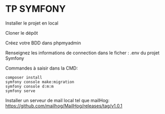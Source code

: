﻿# TP SYMFONY

Installer le projet en local

Cloner le dépôt

Créez votre BDD dans phpmyadmin

Renseignez les informations de connection dans le ficher : .env du projet Symfony

Commandes à saisir dans la CMD:

    composer install
    symfony console make:migration
    symfony console d:m:m
    symfony serve

Installer un serveur de mail local tel que mailHog: 
    https://github.com/mailhog/MailHog/releases/tag/v1.0.1
